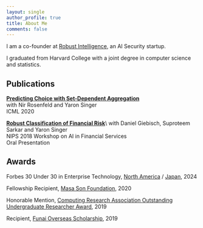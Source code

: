 ```yaml
---
layout: single
author_profile: true
title: About Me
comments: false
---
```


I am a co-founder at [Robust Intelligence](https://www.robustintelligence.com/), an AI Security startup.

I graduated from Harvard College with a joint degree in computer science and statistics.

## Publications

**[Predicting Choice with Set-Dependent Aggregation](https://arxiv.org/abs/1906.06365)**  
with Nir Rosenfeld and Yaron Singer  
ICML 2020

**[Robust Classification of Financial Risk](https://arxiv.org/abs/1811.11079)**\\
with Daniel Giebisch, Suproteem Sarkar and Yaron Singer  
NIPS 2018 Workshop on AI in Financial Services  
Oral Presentation


## Awards

Forbes 30 Under 30 in Enterprise Technology, [North America](https://www.forbes.com/profile/kojin-oshiba/?sh=678c3ab72359) / [Japan](https://forbesjapan.com/articles/detail/65443), 2024

Fellowship Recipient, [Masa Son Foundation](https://masason-foundation.org/en/), 2020

Honorable Mention, [Computing Research Association Outstanding Undergraduate Researcher Award](https://cra.org/about/awards/outstanding-undergraduate-researcher-award/), 2019  

Recipient, [Funai Overseas Scholarship](https://www.funaifoundation.jp/english/english002.html), 2019
